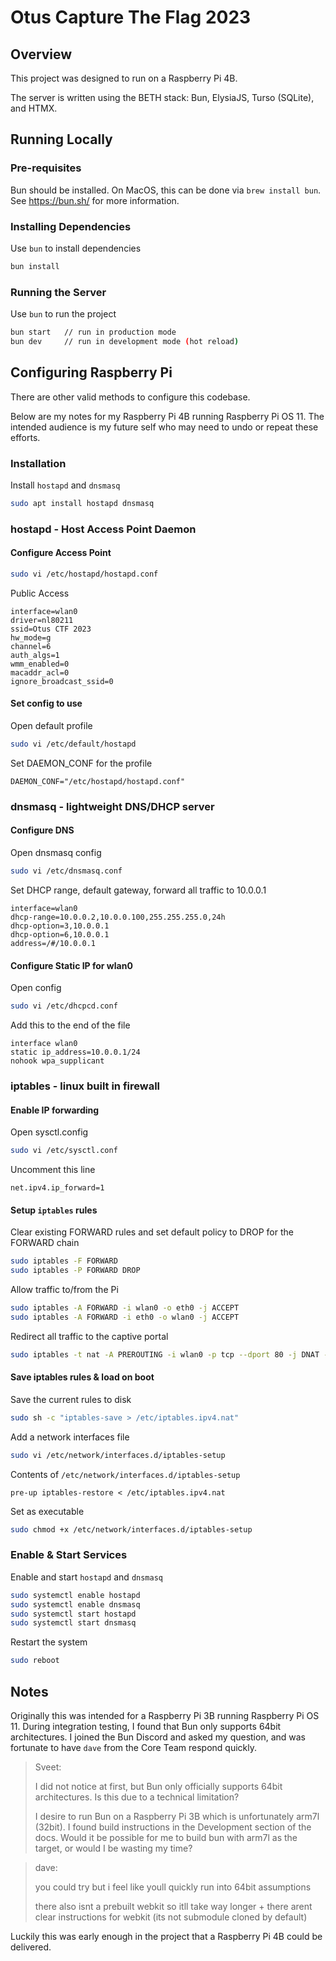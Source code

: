 # Otus Capture The Flag 2023

## Overview

This project was designed to run on a Raspberry Pi 4B.

The server is written using the BETH stack: Bun, ElysiaJS, Turso (SQLite), and HTMX.

## Running Locally

### Pre-requisites

Bun should be installed. On MacOS, this can be done via `brew install bun`. See https://bun.sh/ for more information.

### Installing Dependencies
Use `bun` to install dependencies
```bash
bun install
```

### Running the Server
Use `bun` to run the project
```bash
bun start   // run in production mode
bun dev     // run in development mode (hot reload)
```

## Configuring Raspberry Pi
There are other valid methods to configure this codebase.

Below are my notes for my Raspberry Pi 4B running Raspberry Pi OS 11. The intended audience is my future self who may need to undo or repeat these efforts.

### Installation
Install `hostapd` and `dnsmasq`
```bash
sudo apt install hostapd dnsmasq
```
### hostapd - Host Access Point Daemon

#### Configure Access Point
```bash
sudo vi /etc/hostapd/hostapd.conf
```
Public Access
```
interface=wlan0
driver=nl80211
ssid=Otus CTF 2023
hw_mode=g
channel=6
auth_algs=1
wmm_enabled=0
macaddr_acl=0
ignore_broadcast_ssid=0
```

#### Set config to use
Open default profile
```bash
sudo vi /etc/default/hostapd
```
Set DAEMON_CONF for the profile
```
DAEMON_CONF="/etc/hostapd/hostapd.conf"
```

### dnsmasq - lightweight DNS/DHCP server

#### Configure DNS
Open dnsmasq config
```bash
sudo vi /etc/dnsmasq.conf
```
Set DHCP range, default gateway, forward all traffic to 10.0.0.1
```
interface=wlan0
dhcp-range=10.0.0.2,10.0.0.100,255.255.255.0,24h
dhcp-option=3,10.0.0.1
dhcp-option=6,10.0.0.1
address=/#/10.0.0.1
```

#### Configure Static IP for wlan0
Open config
```bash
sudo vi /etc/dhcpcd.conf
```
Add this to the end of the file
```
interface wlan0
static ip_address=10.0.0.1/24
nohook wpa_supplicant
```


### iptables - linux built in firewall

#### Enable IP forwarding
Open sysctl.config
```bash
sudo vi /etc/sysctl.conf
```
Uncomment this line
```
net.ipv4.ip_forward=1
```

#### Setup `iptables` rules
Clear existing FORWARD rules and set default policy to DROP for the FORWARD chain
```bash
sudo iptables -F FORWARD
sudo iptables -P FORWARD DROP
```
Allow traffic to/from the Pi
```bash
sudo iptables -A FORWARD -i wlan0 -o eth0 -j ACCEPT
sudo iptables -A FORWARD -i eth0 -o wlan0 -j ACCEPT
```
Redirect all traffic to the captive portal
```bash
sudo iptables -t nat -A PREROUTING -i wlan0 -p tcp --dport 80 -j DNAT --to-destination 10.0.0.1:3000
```

#### Save iptables rules & load on boot
Save the current rules to disk
```bash
sudo sh -c "iptables-save > /etc/iptables.ipv4.nat"
```
Add a network interfaces file
```bash
sudo vi /etc/network/interfaces.d/iptables-setup
```
Contents of `/etc/network/interfaces.d/iptables-setup`
```
pre-up iptables-restore < /etc/iptables.ipv4.nat
```
Set as executable
```bash
sudo chmod +x /etc/network/interfaces.d/iptables-setup
```

### Enable & Start Services
Enable and start `hostapd` and `dnsmasq`
```bash
sudo systemctl enable hostapd
sudo systemctl enable dnsmasq
sudo systemctl start hostapd
sudo systemctl start dnsmasq
```
Restart the system
```bash
sudo reboot
```

## Notes
Originally this was intended for a Raspberry Pi 3B running Raspberry Pi OS 11. During integration testing, I found that Bun only supports 64bit architectures. I joined the Bun Discord and asked my question, and was fortunate to have `dave` from the Core Team respond quickly.

> Sveet:
>
> I did not notice at first, but Bun only officially supports 64bit architectures. Is this due to a technical limitation?
>
> I desire to run Bun on a Raspberry Pi 3B which is unfortunately arm7l (32bit). I found build instructions in the Development section of the docs. Would it be possible for me to build bun with arm7l as the target, or would I be wasting my time?

> dave:
>
> you could try but i feel like youll quickly run into 64bit assumptions
>
> there also isnt a prebuilt webkit so itll take way longer + there arent clear instructions for webkit (its not submodule cloned by default)

Luckily this was early enough in the project that a Raspberry Pi 4B could be delivered.